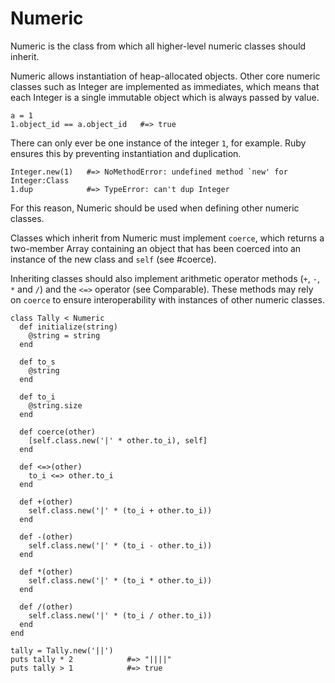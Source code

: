 # Numeric

Numeric is the class from which all higher-level numeric classes should
inherit.

Numeric allows instantiation of heap-allocated objects. Other core numeric
classes such as Integer are implemented as immediates, which means that each
Integer is a single immutable object which is always passed by value.

    a = 1
    1.object_id == a.object_id   #=> true

There can only ever be one instance of the integer `1`, for example. Ruby
ensures this by preventing instantiation and duplication.

    Integer.new(1)   #=> NoMethodError: undefined method `new' for Integer:Class
    1.dup            #=> TypeError: can't dup Integer

For this reason, Numeric should be used when defining other numeric classes.

Classes which inherit from Numeric must implement `coerce`, which returns a
two-member Array containing an object that has been coerced into an instance
of the new class and `self` (see #coerce).

Inheriting classes should also implement arithmetic operator methods (`+`,
`-`, `*` and `/`) and the `<=>` operator (see Comparable). These methods may
rely on `coerce` to ensure interoperability with instances of other numeric
classes.

    class Tally < Numeric
      def initialize(string)
        @string = string
      end

      def to_s
        @string
      end

      def to_i
        @string.size
      end

      def coerce(other)
        [self.class.new('|' * other.to_i), self]
      end

      def <=>(other)
        to_i <=> other.to_i
      end

      def +(other)
        self.class.new('|' * (to_i + other.to_i))
      end

      def -(other)
        self.class.new('|' * (to_i - other.to_i))
      end

      def *(other)
        self.class.new('|' * (to_i * other.to_i))
      end

      def /(other)
        self.class.new('|' * (to_i / other.to_i))
      end
    end

    tally = Tally.new('||')
    puts tally * 2            #=> "||||"
    puts tally > 1            #=> true
